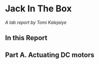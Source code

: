 # Jack In The Box

*A lab report by Tomi Kalejaiye*

## In this Report

## Part A. Actuating DC motors
